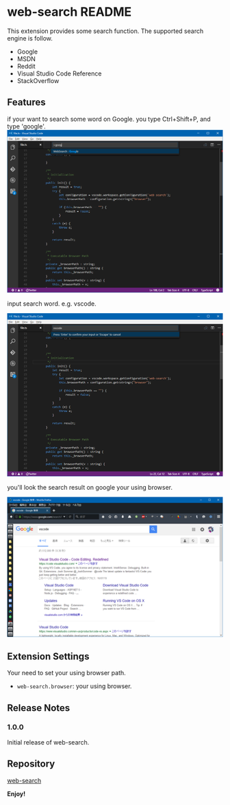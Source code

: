 # web-search README
This extension provides some search function.
The supported search engine is follow.
 - Google
 - MSDN
 - Reddit
 - Visual Studio Code Reference
 - StackOverflow

## Features
if your want to search some word on Google.
you type Ctrl+Shift+P, and type 'google'.
![](./img/image1.png)

input search word. e.g. vscode.

![](./img/image2.png)

you'll look the search result on google your using browser.

![](./img/image3.png)

## Extension Settings
Your need to set your using browser path.

* `web-search.browser`: your using browser.

## Release Notes

### 1.0.0

Initial release of web-search.

## Repository
[web-search](https://github.com/thayamizu/web-search.git)

**Enjoy!**
